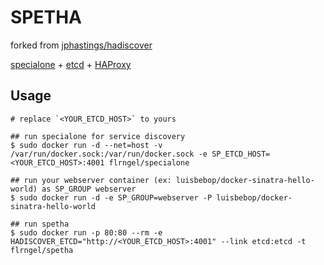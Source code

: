 # SPETHA

forked from [jphastings/hadiscover](https://github.com/jphastings/hadiscover)

[specialone](https://github.com/flrngel/specialone) + [etcd](https://github.com/coreos/etcda) + [HAProxy](http://www.haproxy.org/)

## Usage

```
# replace `<YOUR_ETCD_HOST>` to yours

## run specialone for service discovery
$ sudo docker run -d --net=host -v /var/run/docker.sock:/var/run/docker.sock -e SP_ETCD_HOST=<YOUR_ETCD_HOST>:4001 flrngel/specialone

## run your webserver container (ex: luisbebop/docker-sinatra-hello-world) as SP_GROUP webserver
$ sudo docker run -d -e SP_GROUP=webserver -P luisbebop/docker-sinatra-hello-world

## run spetha
$ sudo docker run -p 80:80 --rm -e HADISCOVER_ETCD="http://<YOUR_ETCD_HOST>:4001" --link etcd:etcd -t flrngel/spetha
```
